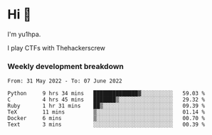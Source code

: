 # Hi 👋

I'm yu1hpa.

I play CTFs with Thehackerscrew

### Weekly development breakdown

<!--START_SECTION:waka-->

```text
From: 31 May 2022 - To: 07 June 2022

Python     9 hrs 34 mins   ██████████████▓░░░░░░░░░░   59.03 %
C          4 hrs 45 mins   ███████▒░░░░░░░░░░░░░░░░░   29.32 %
Ruby       1 hr 31 mins    ██▒░░░░░░░░░░░░░░░░░░░░░░   09.39 %
TeX        11 mins         ▒░░░░░░░░░░░░░░░░░░░░░░░░   01.14 %
Docker     6 mins          ▒░░░░░░░░░░░░░░░░░░░░░░░░   00.70 %
Text       3 mins          ░░░░░░░░░░░░░░░░░░░░░░░░░   00.39 %
```

<!--END_SECTION:waka-->

